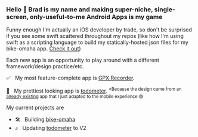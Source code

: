 ### Hello 👋  Brad is my name and making super-niche, single-screen, only-useful-to-me Android Apps is my game

Funny enough I'm actually an iOS developer by trade, so don't be surprised if you see some swift scattered throughout my repos (like how I'm using swift as a scripting language to build my statically-hosted json files for my bike-omaha app. [Check it out](https://github.com/BradPatras/bike-omaha/tree/master/services))

Each new app is an opportunity to play around with a different framework/design practice/etc.  

✅ &nbsp; My most feature-complete app is [GPX Recorder](https://github.com/bradpatras/gpx-recorder).  

💎 &nbsp; My prettiest looking app is [todometer](https://github.com/bradpatras/todometer-android). <sup>*Because the design came from an [already existing](https://github.com/cassidoo/todometer) app that I just adapted to the mobile experience 😅 </sup>

My current projects are
- 🛠 &nbsp; Building [bike-omaha](https://github.com/BradPatras/bike-omaha/)
-  ⤴️ &nbsp; Updating [todometer](https://github.com/BradPatras/todometer-android) to V2
